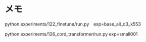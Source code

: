 # メモ
python experiments/122_finetune/run.py　exp=base_all_d3_k553



python experiments/126_cord_transformer/run.py exp=small001

